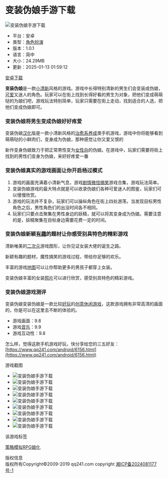 # 变装伪娘手游下载

![变装伪娘手游下载](https://img.qq241.com/uploads/images/thumb/2019/1126/1574751066434225.jpg)

- 平台：安卓
- 类型：[角色扮演](https://www.qq241.com/android/1_14_1_1/)
- 版本：1.0.1
- 语言：简中
- 大小：24.29MB
- 更新：2025-01-13 01:59:12

[安卓下载](https://dl.byhh.net/6_84460)

**变装伪娘**是一款[小清新](https://www.qq241.com/tag/xiaoqingxin/)风格的游戏。游戏中长得特别清新的男生们会变装成伪娘，[可爱](https://www.qq241.com/tag/keai/)又迷人的角色。玩家可以在街上找到长得好看的男生为对象，把他们变成萌萌哒的为娘们吧，游戏玩法特别简单，玩家只需要在街上走动，找到适合的人选，把他们变成伪娘即可。

### 变装伪娘将男生变成伪娘好好疼爱

变装伪娘[汉化](https://www.qq241.com/tag/hanhua/)版是一款小清新风格的[治愈系](https://www.qq241.com/tag/zhiyu/)[养成](https://www.qq241.com/tag/yangcheng/)类手机游戏，游戏中你将能够看到萌萌哒的小鲜肉们，变身成为伪娘，那种感觉让你又爱又恨的

新作变身伪娘致力于把正常男性变为[女性向](https://www.qq241.com/tag/nvxingx/)的伪娘。在游戏中，玩家们需要将街上找到的男性们变身为伪娘，来好好疼爱一番

### 变装伪娘真实的游戏画面让你开启杨过模式

1. 游戏的画面充满着小清新气息，游戏[剧情](https://www.qq241.com/tag/juqing/)[微信](https://www.qq241.com/zt/weixin/)[搞笑](https://www.qq241.com/tag/gx/)游戏合集，游戏玩法简单。
2. 变装伪娘游戏的最大特点就是可以收录伪娘们各种可爱迷人的图鉴，玩家们可以慢慢欣赏。
3. 游戏的玩法并不复杂，玩家们可以操纵角色在街上四处游荡，当发现目标男性角色之后，男性角色们的出没时间各不相同。
4. 玩家们只要点击聚集在男性身边的妖精，就可以将其变身成为伪娘。需要注意的是，妖精聚集在目标身边需要花费一定的时间。

### 变装伪娘新颖[有趣](https://www.qq241.com/tag/youqu/)的题材让你感受别具特色的精彩游戏

清新唯美的[二次元](https://www.qq241.com/tag/erciyuan/)游戏图形，让你见证女装大佬的诞生之路。

新颖有趣的题材，魔性搞笑的游戏过程，带给你足够的欢乐。

丰富的游戏[地图](https://www.qq241.com/tag/map/)可以让你帮助更多的男孩子都穿上女装。

变装伪娘丰富的女装[照片](https://www.qq241.com/tag/zhaopian/)可以进行欣赏，感受别具特色的精彩游戏。

### 变装伪娘游戏测评

变装伪娘变装伪娘是一款比较[好玩](https://www.qq241.com/tag/haowan/)的[创意](https://www.qq241.com/tag/chuangyi/)[休闲游戏](https://www.qq241.com/tag/xiuxianyouxi/)，这款游戏拥有非常高清的画面的，你是可以在这里去不断的体验的。

- 游戏画面：9.8
- 游戏[音乐](https://www.qq241.com/tag/yinyue/)：9.9
- 游戏互动性：9.8

怎么样，觉得这款手机游戏好玩，快分享给您的三五好友：[https://www.qq241.com/android/6156.html](https://www.qq241.com/android/6156.html)

游戏截图

- ![变装伪娘手游下载](https://img.qq241.com/uploads/images/img/2019/1126/1574751461369429.jpg)
- ![变装伪娘手游下载](https://img.qq241.com/uploads/images/img/2019/1126/1574751461498471.jpg)
- ![变装伪娘手游下载](https://img.qq241.com/uploads/images/img/2019/1126/1574751461721258.jpg)
- ![变装伪娘手游下载](https://img.qq241.com/uploads/images/img/2019/1126/1574751461981210.jpg)
- ![变装伪娘手游下载](https://img.qq241.com/uploads/images/img/2019/1126/1574751461369429.jpg)
- ![变装伪娘手游下载](https://img.qq241.com/uploads/images/img/2019/1126/1574751461498471.jpg)
- ![变装伪娘手游下载](https://img.qq241.com/uploads/images/img/2019/1126/1574751461721258.jpg)
- ![变装伪娘手游下载](https://img.qq241.com/uploads/images/img/2019/1126/1574751461981210.jpg)
- ![变装伪娘手游下载](https://img.qq241.com/uploads/images/img/2019/1126/1574751461369429.jpg)

该游戏标签

[策略模拟](https://www.qq241.com/tag/celuemoyi/)[RPG](https://www.qq241.com/tag/rpg/)[娘化](https://www.qq241.com/tag/nianghua/)

版权信息  
版权所有Copyright©2009-2019 qq241.com copyright [湘ICP备2024081177号-1](https://beian.miit.gov.cn/#/Integrated/index)
<!-- tcd_original_link https://m.qq241.com/android/6156.html -->
